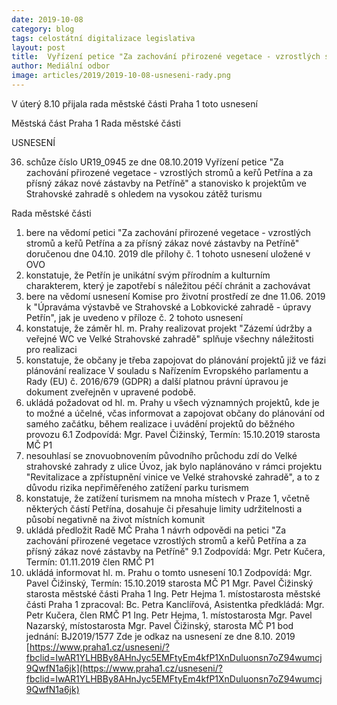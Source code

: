 ```yaml
---
date: 2019-10-08
category: blog
tags: celostátní digitalizace legislativa
layout: post
title:  Vyřízení petice "Za zachování přirozené vegetace - vzrostlých stromů a keřů Petřína
author: Mediální odbor
image: articles/2019/2019-10-08-usneseni-rady.png
---
```


V úterý 8.10 přijala rada městské části Praha 1 toto usnesení 
                                                        
Městská část Praha 1
Rada městské části

USNESENÍ

36. schůze
číslo UR19_0945 ze dne 08.10.2019
Vyřízení petice "Za zachování přirozené vegetace - vzrostlých stromů a keřů Petřína a za přísný zákaz nové zástavby na Petříně" a stanovisko k projektům ve Strahovské zahradě s ohledem na vysokou zátěž turismu

Rada městské části
 
1. bere na vědomí
petici "Za zachování přirozené vegetace - vzrostlých stromů a keřů Petřína a za přísný zákaz nové zástavby na Petříně" doručenou dne 04.10. 2019 dle přílohy č. 1 tohoto usnesení uložené v OVO
2. konstatuje, že
Petřín je unikátní svým přírodním a kulturním charakterem, který je zapotřebí s náležitou péčí chránit a zachovávat
3. bere na vědomí
usnesení Komise pro životní prostředí ze dne 11.06. 2019 k "Úpraváma výstavbě ve Strahovské a Lobkovické zahradě - úpravy Petřín", jak je uvedeno v příloze č. 2 tohoto usnesení
4. konstatuje, že
záměr hl. m. Prahy realizovat projekt "Zázemí údržby a veřejné WC ve Velké Strahovské zahradě" splňuje všechny náležitosti pro realizaci
5. konstatuje, že
občany je třeba zapojovat do plánování projektů již ve fázi plánování realizace
V souladu s Nařízením Evropského parlamentu a Rady (EU) č. 2016/679 (GDPR) a další platnou právní úpravou je dokument zveřejněn v upravené podobě.
6. ukládá
požadovat od hl. m. Prahy u všech významných projektů, kde je to možné a účelné, včas informovat a zapojovat občany do plánování od samého začátku, během realizace i uvádění projektů do běžného provozu
6.1 Zodpovídá: Mgr. Pavel Čižinský, Termín: 15.10.2019 starosta MČ P1
7. nesouhlasí
se znovuobnovením původního průchodu zdí do Velké strahovské zahrady z ulice Úvoz, jak bylo naplánováno v rámci projektu "Revitalizace a zpřístupnění vinice ve Velké strahovské zahradě", a to z důvodu rizika nepřiměřeného zatížení parku turismem
8. konstatuje, že
zatížení turismem na mnoha místech v Praze 1, včetně některých částí Petřína, dosahuje či přesahuje limity udržitelnosti a působí negativně na život místních komunit
9. ukládá
předložit Radě MČ Praha 1 návrh odpovědi na petici "Za zachování přirozené vegetace vzrostlých stromů a keřů Petřína a za přísný zákaz nové zástavby na Petříně"
9.1 Zodpovídá: Mgr. Petr Kučera, Termín: 01.11.2019 člen RMČ P1
10. ukládá
informovat hl. m. Prahu o tomto usnesení
10.1 Zodpovídá: Mgr. Pavel Čižinský, Termín: 15.10.2019 starosta MČ P1
Mgr. Pavel Čižinský starosta městské části Praha 1
Ing. Petr Hejma 1. místostarosta městské části Praha 1
zpracoval: Bc. Petra Kanclířová, Asistentka předkládá: Mgr. Petr Kučera, člen RMČ P1 Ing. Petr Hejma, 1. místostarosta Mgr. Pavel Nazarský, místostarosta Mgr. Pavel Čižinský, starosta MČ P1 bod jednání: BJ2019/1577
Zde je odkaz na usnesení ze dne 8.10. 2019
[https://www.praha1.cz/usneseni/?fbclid=IwAR1YLHBBy8AHnJyc5EMFtyEm4kfP1XnDuluonsn7oZ94wumcj9QwfN1a6jk](https://www.praha1.cz/usneseni/?fbclid=IwAR1YLHBBy8AHnJyc5EMFtyEm4kfP1XnDuluonsn7oZ94wumcj9QwfN1a6jk)

 


